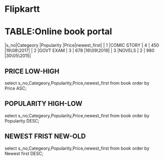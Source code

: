 # Flipkartt

# TABLE:Online book portal
|s_no|Categeory   |Popularity |Price|newest_first|
| 1  |COMIC STORY |   4       | 450 |19\08\2017|
| 2  |GOVT EXAM   |   3       | 678 |16\09\2019|
| 3  |NOVELS      |   2       | 980 |30\05\2015|

## PRICE LOW-HIGH
select s_no,Categeory,Popularity,Price,newest_first from book order by Price ASC;

## POPULARITY HIGH-LOW
select s_no,Categeory,Popularity,Price,newest_first from book order by Popularity DESC;

## NEWEST FRIST NEW-OLD
select s_no,Categeory,Popularity,Price,newest_first from book order by Newest first DESC;

